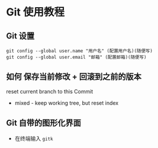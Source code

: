 # Git 使用教程

## Git 设置
    git config --global user.name "用户名" (配置用户名)(随便写)
    git config --global user.email "邮箱" (配置邮箱)(随便写)


## 如何 保存当前修改 + 回滚到之前的版本

reset current branch to this Commit
- mixed - keep working tree, but reset index


## Git 自带的图形化界面

- 在终端输入 `gitk`